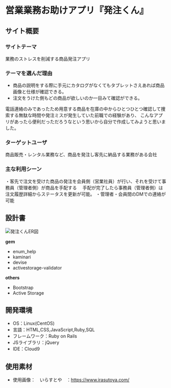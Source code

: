 # 営業業務お助けアプリ『発注くん』

## サイト概要
### サイトテーマ
業務のストレスを削減する商品発注アプリ

### テーマを選んだ理由
* 商品の説明をする際に手元にカタログがなくてもタブレットさえあれば商品画像と仕様が確認できる。
* 注文をうけた側もどの商品が欲しいのか一目みて確認ができる。


電話連絡のみであったため用意する商品を在庫の中からひとつひとつ確認して捜索する無駄な時間や発注ミスが発生していた前職での経験があり、
こんなアプリがあったら便利だっただろうなという思いから自分で作成してみようと思いました。


### ターゲットユーザ
商品販売・レンタル業務など、商品を発注し客先に納品する業務がある会社

### 主な利用シーン
・客先で注文を受けた商品の発注を会員側（営業社員）が行い、それを受けて事務員（管理者側）が商品を手配する
　手配が完了したら事務員（管理者側）は注文履歴詳細からステータスを更新が可能。
・管理者・会員間のDMでの連絡が可能


## 設計書
![発注くんER図](https://user-images.githubusercontent.com/108563821/191239914-f5ee371b-fb0d-434d-8106-5a2abbb904e3.jpg)

**gem**
* enum_help
* kaminari
* devise
* activestorage-validator

**others**
* Bootstrap
* Active Storage

## 開発環境
- OS：Linux(CentOS)
- 言語：HTML,CSS,JavaScript,Ruby,SQL
- フレームワーク：Ruby on Rails
- JSライブラリ：jQuery
- IDE：Cloud9

## 使用素材
* 使用画像：　いらすとや　：https://www.irasutoya.com/
